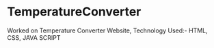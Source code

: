 # TemperatureConverter

Worked on Temperature Converter Website, Technology Used:- HTML, CSS, JAVA SCRIPT
